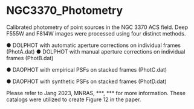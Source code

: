 # NGC3370_Photometry

Calibrated photometry of point sources in the NGC 3370 ACS field.
Deep F555W and F814W images were processed using four distinct methods. 
   
● DOLPHOT with automatic aperture corrections on individual frames (PhotA.dat)
● DOLPHOT with manual aperture corrections on individual frames (PhotB.dat)
   
● DAOPHOT with empirical PSFs on stacked frames (PhotC.dat)
   
● DAOPHOT with synthetic PSFs on stacked frames (PhotD.dat)
   
Please refer to Jang 2023, MNRAS, ***, *** for more information. 
These catalogs were utilized to create Figure 12 in the paper.
